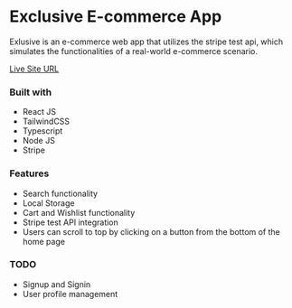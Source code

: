 # Exclusive E-commerce App

Exlusive is an e-commerce web app that utilizes the stripe test api, which simulates the functionalities of a real-world e-commerce scenario.

[Live Site URL](https://exclusive-ecommerce-app.netlify.app)


### Built with

- React JS
- TailwindCSS
- Typescript
- Node JS
- Stripe

### Features

- Search functionality
- Local Storage
- Cart and Wishlist functionality
- Stripe test API integration
- Users can scroll to top by clicking on a button from the bottom of the home page

### TODO
- Signup and Signin 
- User profile management
